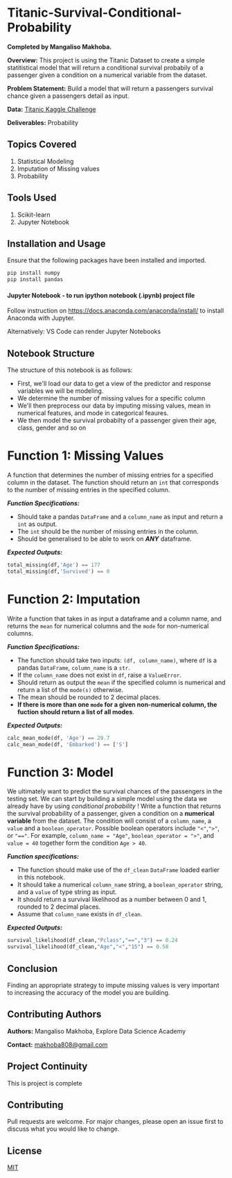 # Titanic-Survival-Conditional-Probability

**Completed by Mangaliso Makhoba.**

**Overview:** This project is using the Titanic Dataset to create a simple statitistical model that will return a conditional survival probabily of a passenger given a condition on a numerical variable from the dataset. 

**Problem Statement:** Build a model that will return a passengers survival chance given a passengers detail as input. 

**Data:** [Titanic Kaggle Challenge](https://www.kaggle.com/c/titanic)

**Deliverables:** Probability

## Topics Covered

1. Statistical Modeling
2. Imputation of Missing values
3. Probability

## Tools Used
1. Scikit-learn
2. Jupyter Notebook

## Installation and Usage

Ensure that the following packages have been installed and imported.

```bash
pip install numpy
pip install pandas
```

#### Jupyter Notebook - to run ipython notebook (.ipynb) project file
Follow instruction on https://docs.anaconda.com/anaconda/install/ to install Anaconda with Jupyter. 

Alternatively:
VS Code can render Jupyter Notebooks

## Notebook Structure
The structure of this notebook is as follows:

 - First, we'll load our data to get a view of the predictor and response variables we will be modeling. 
 - We determine the number of missing values for a specific column
 - We'll then preprocess our data by imputing missing values, mean in numerical features, and mode in categorical feaures. 
 - We then model the survival probabilty of a passenger given their age, class, gender and so on



# Function 1: Missing Values
A function that determines the number of missing entries for a specified column in the dataset. The function should return an `int` that corresponds to the number of missing entries in the specified column.

_**Function Specifications:**_
* Should take a pandas `DataFrame` and a `column_name` as input and return a `int` as output.
* The `int` should be the number of missing entries in the column.
* Should be generalised to be able to work on _**ANY**_ dataframe.


_**Expected Outputs:**_
```python
total_missing(df,'Age') == 177
total_missing(df,'Survived') == 0
```



# Function 2: Imputation

Write a function that takes in as input a dataframe and a column name, and returns the `mean` for numerical columns and the `mode` for non-numerical columns.

_**Function Specifications:**_
* The function should take two inputs: `(df, column_name)`, where `df` is a pandas `DataFrame`, `column_name` is a `str`.
* If the `column_name` does not exist in `df`, raise a `ValueError`.
* Should return as output the `mean` if the specified column is numerical and return a list of the `mode(s)` otherwise.
* The mean should be rounded to 2 decimal places.
* **If there is more than one `mode` for a given non-numerical column, the fuction should return a list of all modes**.

_**Expected Outputs:**_
```python
calc_mean_mode(df, 'Age') == 29.7
calc_mean_mode(df, 'Embarked') == ['S']
```


# Function 3: Model
We ultimately want to predict the survival chances of the passengers in the testing set. We can start by building a simple model using the data we already have by using _conditional probability_ ! Write a function that returns the survival probability of a passenger, given a condition on a **numerical variable** from the dataset. The condition will consist of a `column_name`, a `value` and a `boolean_operator`. Possible boolean operators include `"<"`,`">"`, or `"=="`. For example, `column_name = "Age"`, `boolean_operator = ">"`, and `value = 40` together form the condition `Age > 40`.

_**Function specifications:**_
* The function should make use of the `df_clean` `DataFrame` loaded earlier in this notebook.
* It should take a numerical `column_name` string, a `boolean_operator` string, and a `value` of type string as input. 
* It should return a survival likelihood as a number between 0 and 1, rounded to 2 decimal places. 
* Assume that `column_name` exists in `df_clean`.

_**Expected Outputs:**_
```python
survival_likelihood(df_clean,"Pclass","==","3") == 0.24
survival_likelihood(df_clean,"Age","<","15") == 0.58
```

## Conclusion
Finding an appropriate strategy to impute missing values is very important to increasing the accuracy of the model you are building. 

## Contributing Authors
**Authors:** Mangaliso Makhoba, Explore Data Science Academy

**Contact:** makhoba808@gmail.com

## Project Continuity
This is project is complete

## Contributing
Pull requests are welcome. For major changes, please open an issue first to discuss what you would like to change. 

## License
[MIT](https://choosealicense.com/licenses/mit/)
